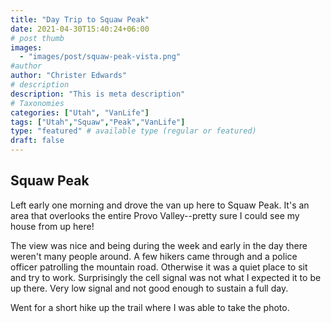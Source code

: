 ```yaml
---
title: "Day Trip to Squaw Peak"
date: 2021-04-30T15:40:24+06:00
# post thumb
images:
  - "images/post/squaw-peak-vista.png"
#author
author: "Christer Edwards"
# description
description: "This is meta description"
# Taxonomies
categories: ["Utah", "VanLife"]
tags: ["Utah","Squaw","Peak","VanLife"]
type: "featured" # available type (regular or featured)
draft: false
---
```


## Squaw Peak

Left early one morning and drove the van up here to Squaw Peak. It's an area
that overlooks the entire Provo Valley--pretty sure I could see my house from
up here!

The view was nice and being during the week and early in the day there weren't
many people around. A few hikers came through and a police officer patrolling
the mountain road. Otherwise it was a quiet place to sit and try to work.
Surprisingly the cell signal was not what I expected it to be up there. Very
low signal and not good enough to sustain a full day.

Went for a short hike up the trail where I was able to take the photo.
